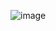 ![image](https://user-images.githubusercontent.com/121868302/229510536-a175534b-a9fa-49ba-b66c-cbf66c25cd38.png)
